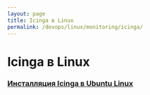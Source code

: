 ```yaml
---
layout: page
title: Icinga в Linux
permalink: /devops/linux/monitoring/icinga/
---
```


# Icinga в Linux


### [Инсталляция Icinga в Ubuntu Linux](/devops/linux/monitoring/icinga/ubuntu/16.04/install/)
